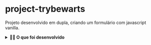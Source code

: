 # project-trybewarts
Projeto desenvolvido em dupla, criando um formulário com javascript vanilla.

<details>
  <summary><strong>🧑‍💻 O que foi desenvolvido</strong></summary><br />

Neste projeto, foi desenvolvido uma página de formulário da Escola de Magia de Trybewarts, em que as pessoas estudantes poderão enviar seus feedbacks sobre ela. O tema desse projeto é baseado na obra 'Harry Potter', de J. K. Rowling, já que programar é o mais próximo que podemos chegar de algo **verdadeiramente mágico**!!

</details>
